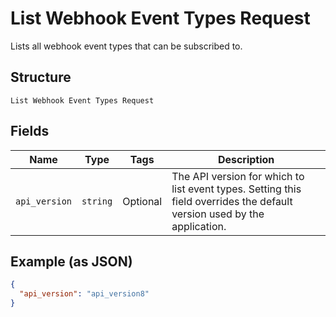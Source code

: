 
# List Webhook Event Types Request

Lists all webhook event types that can be subscribed to.

## Structure

`List Webhook Event Types Request`

## Fields

| Name | Type | Tags | Description |
|  --- | --- | --- | --- |
| `api_version` | `string` | Optional | The API version for which to list event types. Setting this field overrides the default version used by the application. |

## Example (as JSON)

```json
{
  "api_version": "api_version8"
}
```

